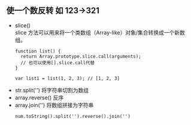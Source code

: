 ## 使一个数反转 如 123->321
  + slice()  
    slice 方法可以用来将一个类数组（Array-like）对象/集合转换成一个新数组。
    ~~~
    function list() {
      return Array.prototype.slice.call(arguments);
      // 也可以使用[].slice.call代替
    }

    var list1 = list(1, 2, 3); // [1, 2, 3]
    ~~~
  + str.split('') 将字符串切割为数组
  + array.reverse()  反序
  + array.join('') 将数组拼接为字符串
	~~~
	num.toString().split('').reverse().join('')
	~~~